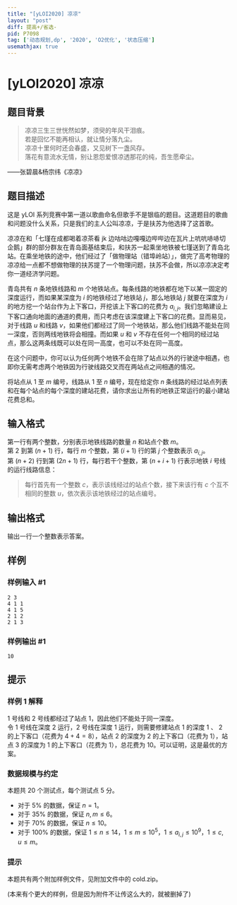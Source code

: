 ```yaml
---
title: "[yLOI2020] 凉凉"
layout: "post"
diff: 提高+/省选-
pid: P7098
tag: ['动态规划,dp', '2020', 'O2优化', '状态压缩']
usemathjax: true
---
```


# [yLOI2020] 凉凉
## 题目背景

> 凉凉三生三世恍然如梦，须臾的年风干泪痕。  
> 若是回忆不能再相认，就让情分落九尘。  
> 凉凉十里何时还会春盛，又见树下一盏风存。  
> 落花有意流水无情，别让恩怨爱恨凉透那花的纯，吾生愿牵尘。 

——张碧晨&杨宗纬《凉凉》
## 题目描述

这是 yLOI 系列竞赛中第一道以歌曲命名但歌手不是银临的题目。这道题目的歌曲和问题没什么关系，只是我们的主人公叫凉凉，于是扶苏为他选择了这首歌。

凉凉在和「七瑾在成都喝着凉茶看 jk 边咕咕边嘎嘎边哔哔边在瓦片上吭吭哧哧切企鹅」群的部分群友在青岛面基结束后，和扶苏一起乘坐地铁被七瑾送到了青岛北站。在乘坐地铁的途中，他们经过了「做物理站（错埠岭站）」，做完了高考物理的凉凉给一点都不想做物理的扶苏提了一个物理问题，扶苏不会做，所以凉凉决定考你一道经济学问题。

青岛共有 $n$ 条地铁线路和 $m$ 个地铁站点。每条线路的地铁都在地下以某一固定的深度运行，而如果某深度为 $i$ 的地铁经过了地铁站 $j$，那么地铁站 $j$ 就要在深度为 $i$ 的地方挖一个站台作为上下客口，开挖该上下客口的花费为 $a_{i,j}$。我们忽略建设上下客口通向地面的通道的费用，而只考虑在该深度建上下客口的花费。显而易见，对于线路 $u$ 和线路 $v$，如果他们都经过了同一个地铁站，那么他们线路不能处在同一深度，否则两线地铁将会相撞。而如果 $u$ 和 $v$ 不存在任何一个相同的经过站点，那么这两条线既可以处在同一高度，也可以不处在同一高度。

在这个问题中，你可以认为任何两个地铁不会在除了站点以外的行驶途中相遇，也即你无需考虑两个地铁因为行驶线路交叉而在两站点之间相遇的情况。

将站点从 $1$ 至 $m$ 编号，线路从 $1$ 至 $n$ 编号，现在给定你 $n$ 条线路的经过站点列表和在每个站点的每个深度的建站花费，请你求出让所有的地铁正常运行的最小建站花费总和。
## 输入格式

第一行有两个整数，分别表示地铁线路的数量 $n$ 和站点个数 $m$。  
第 $2$ 到第 $(n+1)$ 行，每行 $m$ 个整数，第 $(i+1)$ 行的第 $j$ 个整数表示 $a_{i,j}$。  
第 $(n+2)$ 行到第 $(2n+1)$ 行，每行若干个整数，第 $(n+i+1)$ 行表示地铁 $i$ 号线的运行线路信息：

>每行首先有一个整数 $c$，表示该线经过的站点个数，接下来该行有 $c$ 个互不相同的整数 $u$，依次表示该地铁经过的站点编号。
## 输出格式

输出一行一个整数表示答案。
## 样例

### 样例输入 #1
```
2 3
4 1 1
4 1 5
2 1 2
2 1 3
```
### 样例输出 #1
```
10
```
## 提示

### 样例 1 解释

$1$ 号线和 $2$ 号线都经过了站点 $1$，因此他们不能处于同一深度。   
令 $1$ 号线在深度 $2$ 运行，$2$ 号线在深度 $1$ 运行，则需要修建站点 $1$ 的深度 $1$ 、 $2$ 的上下客口（花费为 $4+4=8$），站点 $2$ 的深度为 $2$ 的上下客口（花费为 $1$），站点 $3$ 的深度为 $1$ 的上下客口（花费为 $1$），总花费为 $10$。可以证明，这是最优的方案。

### 数据规模与约定

本题共 $20$ 个测试点，每个测试点 $5$ 分。

- 对于 $5\%$ 的数据，保证 $n=1$。
- 对于 $35\%$ 的数据，保证 $n,m \le 6$。
- 对于 $70\%$ 的数据，保证 $n \le 10$。
- 对于 $100\%$ 的数据，保证 $1 \le n \le 14$，$1 \le m \le 10^5$，$1 \le a_{i,j} \le 10^9$，$1 \le c,u \le m$。

### 提示

本题共有两个附加样例文件，见附加文件中的 cold.zip。

(本来有个更大的样例，但是因为附件不让传这么大的，就被删掉了)

